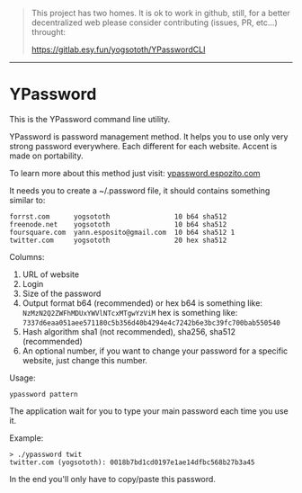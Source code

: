> This project has two homes.
> It is ok to work in github, still, for a better decentralized web
> please consider contributing (issues, PR, etc...) throught:
>
> https://gitlab.esy.fun/yogsototh/YPasswordCLI

---


# YPassword

This is the YPassword command line utility. 

YPassword is password management method. 
It helps you to use only very strong password everywhere. 
Each different for each website.
Accent is made on portability.

To learn more about this method just visit:
[ypassword.espozito.com](http://ypassword.espozito.com)

It needs you to create a ~/.password file, it should contains something
similar to:

    forrst.com      yogsototh                10 b64 sha512
    freenode.net    yogsototh                10 b64 sha512
    foursquare.com  yann.esposito@gmail.com  10 b64 sha512 1
    twitter.com     yogsototh                20 hex sha512

Columns:

1. URL of website
2. Login
3. Size of the password
4. Output format b64 (recommended) or hex
    b64 is something like: `NzMzN2Q2ZWFhMDUxYWVlNTcxMTgwYzViM`
    hex is something like: `7337d6eaa051aee571180c5b356d40b4294e4c7242b6e3bc39fc700bab550540`
5. Hash algorithm sha1 (not recommended), sha256, sha512 (recommended)
6. An optional number, if you want to change your password for a specific website, just change this number.

Usage:

    ypassword pattern

The application wait for you to type your main password each time you use it.

Example:

    > ./ypassword twit
    twitter.com (yogsototh): 0018b7bd1cd0197e1ae14dfbc568b27b3a45

In the end you'll only have to copy/paste this password.
